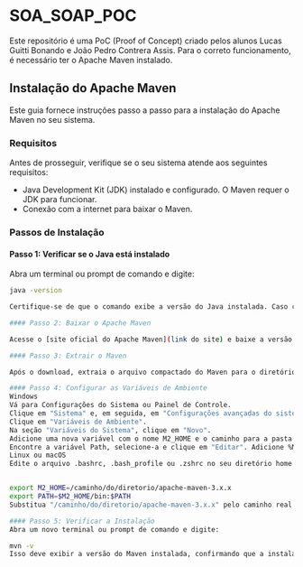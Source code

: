 # SOA_SOAP_POC

Este repositório é uma PoC (Proof of Concept) criado pelos alunos Lucas Guitti Bonando e João Pedro Contrera Assis. Para o correto funcionamento, é necessário ter o Apache Maven instalado.

## Instalação do Apache Maven

Este guia fornece instruções passo a passo para a instalação do Apache Maven no seu sistema.

### Requisitos

Antes de prosseguir, verifique se o seu sistema atende aos seguintes requisitos:

- Java Development Kit (JDK) instalado e configurado. O Maven requer o JDK para funcionar.
- Conexão com a internet para baixar o Maven.

### Passos de Instalação

#### Passo 1: Verificar se o Java está instalado

Abra um terminal ou prompt de comando e digite:

```bash
java -version

Certifique-se de que o comando exibe a versão do Java instalada. Caso contrário, instale o JDK antes de prosseguir.

#### Passo 2: Baixar o Apache Maven

Acesse o [site oficial do Apache Maven](link do site) e baixe a versão mais recente do Maven. Ou, se preferir, use um gerenciador de pacotes do seu sistema operacional.

#### Passo 3: Extrair o Maven

Após o download, extraia o arquivo compactado do Maven para o diretório desejado em seu sistema. Por exemplo:

#### Passo 4: Configurar as Variáveis de Ambiente
Windows
Vá para Configurações do Sistema ou Painel de Controle.
Clique em "Sistema" e, em seguida, em "Configurações avançadas do sistema".
Clique em "Variáveis de Ambiente".
Na seção "Variáveis do Sistema", clique em "Novo".
Adicione uma nova variável com o nome M2_HOME e o caminho para a pasta onde o Maven foi extraído.
Encontre a variável Path, selecione-a e clique em "Editar". Adicione %M2_HOME%\bin ao final do valor existente.
Linux ou macOS
Edite o arquivo .bashrc, .bash_profile ou .zshrc no seu diretório home e adicione as seguintes linhas:


export M2_HOME=/caminho/do/diretorio/apache-maven-3.x.x
export PATH=$M2_HOME/bin:$PATH
Substitua "/caminho/do/diretorio/apache-maven-3.x.x" pelo caminho real onde o Maven foi extraído.

#### Passo 5: Verificar a Instalação
Abra um novo terminal ou prompt de comando e digite:

mvn -v
Isso deve exibir a versão do Maven instalada, confirmando que a instalação foi bem-sucedida.

